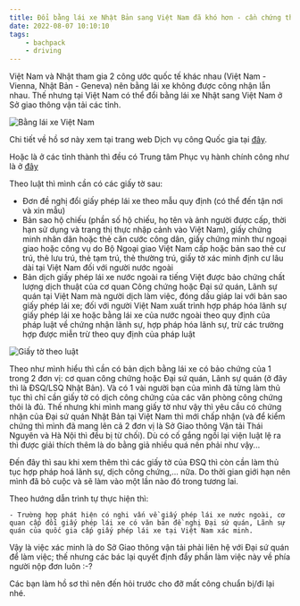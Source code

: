 ```yaml
---
title: Đổi bằng lái xe Nhật Bản sang Việt Nam đã khó hơn - cần chứng thực của ĐSQ  
date: 2022-08-07 10:10:10
tags:
    - bachpack
    - driving
---
```


Việt Nam và Nhật tham gia 2 công ước quốc tế khác nhau (Việt Nam - Vienna, Nhật Bản - Geneva) nên bằng lái xe không được công nhận lẫn nhau. Thế nhưng tại Việt Nam có thể đổi bằng lái xe Nhật sang Việt Nam ở Sở giao thông vận tải các tỉnh.  

![Bằng lái xe Việt Nam](https://i.imgur.com/9ygLKQC.png)

<!-- more -->

Chi tiết về hồ sơ này xem tại trang web Dịch vụ công Quốc gia tại [đây](https://dichvucong.gov.vn/p/home/dvc-tthc-thu-tuc-hanh-chinh-chi-tiet.html?ma_thu_tuc=170153).

Hoặc là ở các tỉnh thành thì đều có Trung tâm Phục vụ hành chính công như là ở [đây](https://dichvucong.thainguyen.gov.vn/dich-vu-cong?p_p_id=thutuchanhchinh_WAR_uniportalportlet&p_p_lifecycle=0&p_p_state=normal&p_p_mode=view&p_p_col_id=column-3&p_p_col_count=1&_thutuchanhchinh_WAR_uniportalportlet_maLinhVuc=-1&_thutuchanhchinh_WAR_uniportalportlet_maThuTuc=1.002796.000.00.00.H55&_thutuchanhchinh_WAR_uniportalportlet_jspPage=%2Fhtml%2Fthutuchanhchinh%2Fchitiettthc.jsp&_thutuchanhchinh_WAR_uniportalportlet_idCoQuan=-1)

Theo luật thì mình cần có các giấy tờ sau:
- Đơn đề nghị đổi giấy phép lái xe theo mẫu quy định (có thể đến tận nơi và xin mẫu)
- Bản sao hộ chiếu (phần số hộ chiếu, họ tên và ảnh người được cấp, thời hạn sử dụng và trang thị thực nhập cảnh vào Việt Nam), giấy chứng minh nhân dân hoặc thẻ căn cước công dân, giấy chứng minh thư ngoại giao hoặc công vụ do Bộ Ngoại giao Việt Nam cấp hoặc bản sao thẻ cư trú, thẻ lưu trú, thẻ tạm trú, thẻ thường trú, giấy tờ xác minh định cư lâu dài tại Việt Nam đối với người nước ngoài
- Bản dịch giấy phép lái xe nước ngoài ra tiếng Việt được bảo chứng chất lượng dịch thuật của cơ quan Công chứng hoặc Đại sứ quán, Lãnh sự quán tại Việt Nam mà người dịch làm việc, đóng dấu giáp lai với bản sao giấy phép lái xe; đối với người Việt Nam xuất trình hợp pháp hóa lãnh sự giấy phép lái xe hoặc bằng lái xe của nước ngoài theo quy định của pháp luật về chứng nhận lãnh sự, hợp pháp hóa lãnh sự, trừ các trường hợp được miễn trừ theo quy định của pháp luật

![Giấy tờ theo luật](https://i.imgur.com/9ygLKQC.png)

Theo như mình hiểu thì cần có bản dịch bằng lái xe có bảo chứng của 1 trong 2 đơn vị: cơ quan công chứng hoặc Đại sứ quán, Lãnh sự quán (ở đây thì là ĐSQ/LSQ Nhật Bản). Và có 1 vài người bạn của mình đã từng làm thủ tục thì chỉ cần giấy tờ có dịch công chứng của các văn phòng công chứng thôi là đủ. Thế nhưng khi mình mang giấy tờ như vậy thì yêu cầu có chứng nhận của Đại sứ quán Nhật Bản tại Việt Nam thì mới chấp nhận (và để kiểm chứng thì mình đã mang lên cả 2 đơn vị là Sở Giao thông Vận tải Thái Nguyên và Hà Nội thì đều bị từ chối). Dù có cố gắng ngồi lại viện luật lệ ra thì được giải thích thêm là do bằng giả nhiều quá nên phải như vậy...

Đến đây thì sau khi xem thêm thì các giấy tờ của ĐSQ thì còn cần làm thủ tục hợp pháp hoá lãnh sự, dịch công chứng,... nữa. Do thời gian giới hạn nên mình đã bỏ cuộc và sẽ làm vào một lần nào đó trong tương lai.

Theo hướng dẫn trình tự thực hiện thì: 
```
- Trường hợp phát hiện có nghi vấn về giấy phép lái xe nước ngoài, cơ quan cấp đổi giấy phép lái xe có văn bản đề nghị Đại sứ quán, Lãnh sự quán của quốc gia cấp giấy phép lái xe tại Việt Nam xác minh.
```

Vậy là việc xác minh là do Sở Giao thông vận tải phải liên hệ với Đại sứ quán để làm việc; thế nhưng các bác lại quyết định đẩy phần làm việc này về phía người nộp đơn luôn :-?

Các bạn làm hồ sơ thì nên đến hỏi trước cho đỡ mất công chuẩn bị/đi lại nhé.


